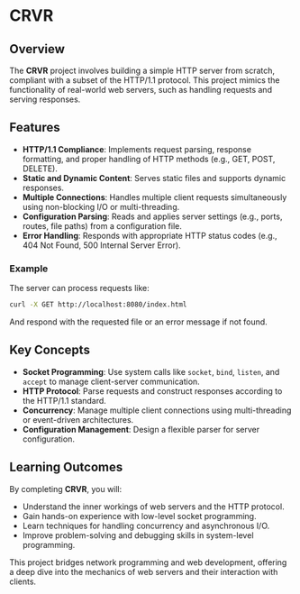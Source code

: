 # CRVR

## Overview

The **CRVR** project involves building a simple HTTP server from scratch, compliant with a subset of the HTTP/1.1 protocol. This project mimics the functionality of real-world web servers, such as handling requests and serving responses.

## Features

- **HTTP/1.1 Compliance**: Implements request parsing, response formatting, and proper handling of HTTP methods (e.g., GET, POST, DELETE).
- **Static and Dynamic Content**: Serves static files and supports dynamic responses.
- **Multiple Connections**: Handles multiple client requests simultaneously using non-blocking I/O or multi-threading.
- **Configuration Parsing**: Reads and applies server settings (e.g., ports, routes, file paths) from a configuration file.
- **Error Handling**: Responds with appropriate HTTP status codes (e.g., 404 Not Found, 500 Internal Server Error).

### Example

The server can process requests like:

```bash
curl -X GET http://localhost:8080/index.html
```

And respond with the requested file or an error message if not found.

## Key Concepts

- **Socket Programming**: Use system calls like `socket`, `bind`, `listen`, and `accept` to manage client-server communication.
- **HTTP Protocol**: Parse requests and construct responses according to the HTTP/1.1 standard.
- **Concurrency**: Manage multiple client connections using multi-threading or event-driven architectures.
- **Configuration Management**: Design a flexible parser for server configuration.

## Learning Outcomes

By completing **CRVR**, you will:

- Understand the inner workings of web servers and the HTTP protocol.
- Gain hands-on experience with low-level socket programming.
- Learn techniques for handling concurrency and asynchronous I/O.
- Improve problem-solving and debugging skills in system-level programming.

This project bridges network programming and web development, offering a deep dive into the mechanics of web servers and their interaction with clients.
